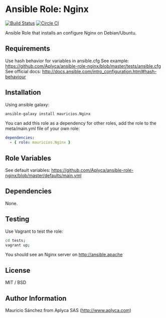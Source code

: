 # Ansible Role: Nginx

[![Build Status](https://travis-ci.org/Aplyca/ansible-role-nginx.svg?branch=master)](https://travis-ci.org/Aplyca/ansible-role-nginx)
[![Circle CI](https://circleci.com/gh/Aplyca/ansible-role-nginx.png?style=badge)](https://circleci.com/gh/Aplyca/ansible-role-nginx)

Ansible Role that installs an configure Nginx on Debian/Ubuntu.

## Requirements

Use hash behavior for variables in ansible.cfg
See example: https://github.com/Aplyca/ansible-role-nginx/blob/master/tests/ansible.cfg
See official docs: http://docs.ansible.com/intro_configuration.html#hash-behaviour

## Installation

Using ansible galaxy:
```bash
ansible-galaxy install mauricios.Nginx
```
You can add this role as a dependency for other roles, add the role to the meta/main.yml file of your own role:
```yaml
dependencies:
  - { role: mauricios.Nginx }
```

## Role Variables

See default variables: https://github.com/Aplyca/ansible-role-nginx/blob/master/defaults/main.yml

## Dependencies

None.

## Testing

Use Vagrant to test the role:

```bash
cd tests;
vagrant up;
```
You should see an Nginx server on http://ansible.apache

## License

MIT / BSD

## Author Information

Mauricio Sánchez from Aplyca SAS (http://www.aplyca.com)

